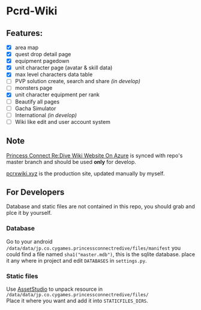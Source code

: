 # Pcrd-Wiki

## Features:

  - [x] area map
  - [x] quest drop detail page
  - [x] equipment pagedown
  - [x] unit character page (avatar & skill data)
  - [x] max level characters data table
  - [ ] PVP solution create, search and share _(in develop)_
  - [ ] monsters page
  - [x] unit character equipment per rank
  - [ ] Beautify all pages
  - [ ] Gacha Simulator
  - [ ] International _(in develop)_
  - [ ] Wiki like edit and user account system
  
## Note

[Princess Connect Re:Dive Wiki Website On Azure](http://pcrd.azurewebsites.net) is synced with repo's master branch
and should be used **only** for develop.

[pcrxwiki.xyz](https://pcrxwiki.xyz) is the production site, updated manually by myself.


## For Developers

Database and static files are not contained in this repo, you should grab and plce it by yourself.

### Database

Go to your android `/data/data/jp.co.cygames.princessconnectredive/files/manifest`
you could find a file named `sha1("master.mdb")`, this is the sqlite database.
place it any where in project and edit `DATABASES` in `settings.py`.

### Static files

Use [AssetStudio](https://github.com/Perfare/AssetStudio) to unpack resource in `/data/data/jp.co.cygames.princessconnectredive/files/`  
Place it where you want and add it into `STATICFILES_DIRS`. 